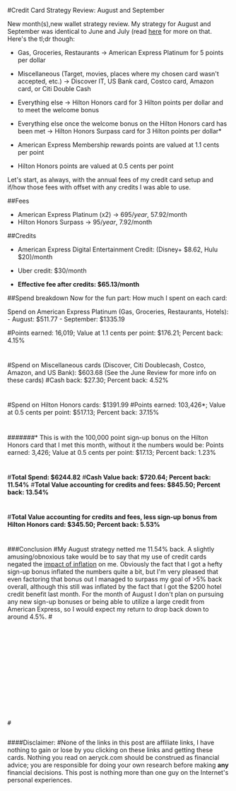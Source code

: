 #Credit Card Strategy Review: August and September

New month(s),new wallet strategy review. My strategy for August and September was identical to June and July (read [here](https://aeryck.com/post:3) for more on that. Here's the tl;dr though:

* Gas, Groceries, Restaurants -> American Express Platinum for 5 points per dollar
* Miscellaneous (Target, movies, places where my chosen card wasn't accepted, etc.) -> Discover IT, US Bank card, Costco card, Amazon card, or Citi Double Cash
* Everything else -> Hilton Honors card for 3 Hilton points per dollar and to meet the welcome bonus
* Everything else once the welcome bonus on the Hilton Honors card has been met -> Hilton Honors Surpass card for 3 Hilton points per dollar\*

* American Express Membership rewards points are valued at 1.1 cents per point
* Hilton Honors points are valued at 0.5 cents per point

Let's start, as always, with the annual fees of my credit card setup and if/how those fees with offset with any credits I was able to use.

##Fees
* American Express Platinum (x2) -> $695/year, ~$57.92/month
* Hilton Honors Surpass -> $95/year, ~$7.92/month

##Credits
* American Express Digital Entertainment Credit: (Disney+ $8.62, Hulu $20)/month
* Uber credit: $30/month

* **Effective fee after credits: $65.13/month**

##Spend breakdown
Now for the fun part: How much I spent on each card:

Spend on American Express Platinum (Gas, Groceries, Restaurants, Hotels):
    - August: $511.77
    - September: $1335.19

#Points earned: 16,019; Value at 1.1 cents per point: $176.21; Percent back: 4.15%
#
#Spend on Miscellaneous cards (Discover, Citi Doublecash, Costco, Amazon, and US Bank): $603.68 (See the June Review for more info on these cards)
#Cash back: $27.30; Percent back: 4.52%
#
#
#Spend on Hilton Honors cards: $1391.99
#Points earned: 103,426\*; Value at 0.5 cents per point: $517.13; Percent back: 37.15%
#
#######\* This is with the 100,000 point sign-up bonus on the Hilton Honors card that I met this month, without it the numbers would be: Points earned: 3,426; Value at 0.5 cents per point: $17.13; Percent back: 1.23%
#
#**Total Spend: $6244.82**
#**Cash Value back: $720.64; Percent back: 11.54%**
#**Total Value accounting for credits and fees: $845.50; Percent back: 13.54%**
#
#**Total Value accounting for credits and fees, less sign-up bonus from Hilton Honors card: $345.50; Percent back: 5.53%**
#
#
###Conclusion
#My August strategy netted me 11.54% back. A slightly amusing/obnoxious take would be to say that my use of credit cards negated the [impact of inflation](https://tradingeconomics.com/united-states/inflation-cpi) on me. Obviously the fact that I got a hefty sign-up bonus inflated the numbers quite a bit, but I'm very pleased that even factoring that bonus out I managed to surpass my goal of >5% back overall, although this still was inflated by the fact that I got the $200 hotel credit benefit last month. For the month of August I don't plan on pursuing any new sign-up bonuses or being able to utilize a large credit from American Express, so I would expect my return to drop back down to around 4.5%.
#<pre>
#
#
#
#</pre>
####Disclaimer:
#None of the links in this post are affiliate links, I have nothing to gain or lose by you clicking on these links and getting these cards. Nothing you read on aeryck.com should be construed as financial advice; you are responsible for doing your own research before making **any** financial decisions. This post is nothing more than one guy on the Internet's personal experiences.

